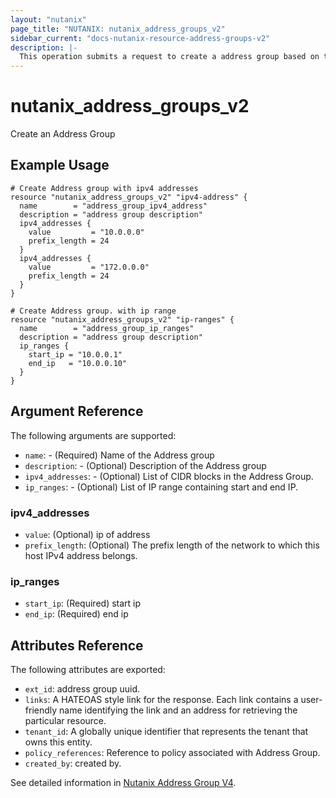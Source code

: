 ```yaml
---
layout: "nutanix"
page_title: "NUTANIX: nutanix_address_groups_v2"
sidebar_current: "docs-nutanix-resource-address-groups-v2"
description: |-
  This operation submits a request to create a address group based on the input parameters.
---
```


# nutanix_address_groups_v2

Create an Address Group

## Example Usage

```hcl
# Create Address group with ipv4 addresses
resource "nutanix_address_groups_v2" "ipv4-address" {
  name        = "address_group_ipv4_address"
  description = "address group description"
  ipv4_addresses {
    value         = "10.0.0.0"
    prefix_length = 24
  }
  ipv4_addresses {
    value         = "172.0.0.0"
    prefix_length = 24
  }
}

# Create Address group. with ip range
resource "nutanix_address_groups_v2" "ip-ranges" {
  name        = "address_group_ip_ranges"
  description = "address group description"
  ip_ranges {
    start_ip = "10.0.0.1"
    end_ip   = "10.0.0.10"
  }
}
```


## Argument Reference

The following arguments are supported:

* `name`: - (Required) Name of the Address group
* `description`: - (Optional) Description of the Address group
* `ipv4_addresses`: - (Optional) List of CIDR blocks in the Address Group.
* `ip_ranges`: - (Optional) List of IP range containing start and end IP.


### ipv4_addresses
* `value`: (Optional) ip of address
* `prefix_length`: (Optional) The prefix length of the network to which this host IPv4 address belongs.


### ip_ranges
* `start_ip`: (Required) start ip
* `end_ip`: (Required) end ip


## Attributes Reference

The following attributes are exported:

* `ext_id`: address group uuid.
* `links`: A HATEOAS style link for the response. Each link contains a user-friendly name identifying the link and an address for retrieving the particular resource.
* `tenant_id`: A globally unique identifier that represents the tenant that owns this entity.
* `policy_references`: Reference to policy associated with Address Group.
* `created_by`: created by.


See detailed information in [Nutanix Address Group V4](https://developers.nutanix.com/api-reference?namespace=microseg&version=v4.0#tag/AddressGroups/operation/createAddressGroup).
